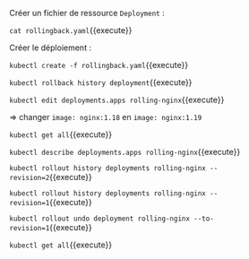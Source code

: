 Créer un fichier de ressource `Deployment` :

`cat rollingback.yaml`{{execute}}

Créer le déploiement :

`kubectl create -f rollingback.yaml`{{execute}}

`kubectl rollback history deployment`{{execute}}

`kubectl edit deployments.apps rolling-nginx`{{execute}}

=> changer `image: nginx:1.18` en `image: nginx:1.19`

`kubectl get all`{{execute}}

`kubectl describe deployments.apps rolling-nginx`{{execute}}

`kubectl rollout history deployments rolling-nginx --revision=2`{{execute}}

`kubectl rollout history deployments rolling-nginx --revision=1`{{execute}}

`kubectl rollout undo deployment rolling-nginx --to-revision=1`{{execute}}

`kubectl get all`{{execute}}
